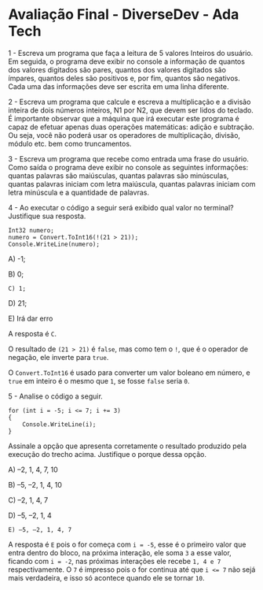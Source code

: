 # Avaliação Final - DiverseDev - Ada Tech

1 - Escreva um programa que faça a leitura de 5 valores Inteiros do usuário. Em seguida, o programa deve exibir no console a informação de quantos dos valores digitados são pares, quantos dos valores digitados são ímpares, quantos deles são positivos e, por fim, quantos são negativos. Cada uma das informações deve ser escrita em uma linha diferente.

2 - Escreva um programa que calcule e escreva a multiplicação e a divisão inteira de dois números inteiros, N1 por N2, que devem ser lidos do teclado. É importante observar que a máquina que irá executar este programa é capaz de efetuar apenas duas operações matemáticas: adição e subtração. Ou seja, você não poderá usar os operadores de multiplicação, divisão, módulo etc. bem como truncamentos.

3 - Escreva um programa que recebe como entrada uma frase do usuário. Como saída o programa deve exibir no console as seguintes informações: quantas palavras são maiúsculas, quantas palavras são minúsculas, quantas palavras iniciam com letra maiúscula, quantas palavras iniciam com letra minúscula e a quantidade de palavras.

4 - Ao executar o código a seguir será exibido qual valor no terminal? Justifique sua resposta.

```
Int32 numero;
numero = Convert.ToInt16(!(21 > 21));
Console.WriteLine(numero);
```

A) -1;

B) 0;

`C) 1;`

D) 21;

E) Irá dar erro

A resposta é `C`.

O resultado de `(21 > 21)` é `false`, mas como tem o `!`, que é o operador de negação, ele inverte para `true`.

O `Convert.ToInt16` é usado para converter um valor boleano em número, e `true` em inteiro é o mesmo que `1`, se fosse `false` seria `0`.

5 - Analise o código a seguir.

```
for (int i = -5; i <= 7; i += 3)
{
    Console.WriteLine(i);
}
```

Assinale a opção que apresenta corretamente o resultado produzido pela execução do trecho acima. Justifique o porque dessa opção.

A) –2, 1, 4, 7, 10

B) –5, –2, 1, 4, 10

C) –2, 1, 4, 7

D) –5, –2, 1, 4

`E) –5, –2, 1, 4, 7`

A resposta é `E` pois o for começa com `i = -5`, esse é o primeiro valor que entra dentro do bloco, na próxima interação, ele soma `3` a esse valor, ficando com `i = -2`, nas próximas interações ele recebe `1, 4 e 7` respectivamente. O `7` é impresso pois o for continua até que `i <= 7` não sejá mais verdadeira, e isso só acontece quando ele se tornar `10`.
